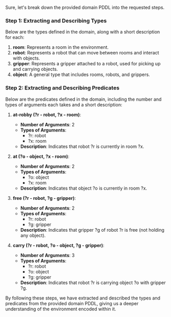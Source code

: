 Sure, let's break down the provided domain PDDL into the requested steps.

### Step 1: Extracting and Describing Types
Below are the types defined in the domain, along with a short description for each:

1. **room**: Represents a room in the environment.
2. **robot**: Represents a robot that can move between rooms and interact with objects.
3. **gripper**: Represents a gripper attached to a robot, used for picking up and carrying objects.
4. **object**: A general type that includes rooms, robots, and grippers.

### Step 2: Extracting and Describing Predicates
Below are the predicates defined in the domain, including the number and types of arguments each takes and a short description:

1. **at-robby (?r - robot, ?x - room)**:
   - **Number of Arguments**: 2
   - **Types of Arguments**: 
     - ?r: robot
     - ?x: room
   - **Description**: Indicates that robot ?r is currently in room ?x.

2. **at (?o - object, ?x - room)**:
   - **Number of Arguments**: 2
   - **Types of Arguments**: 
     - ?o: object
     - ?x: room
   - **Description**: Indicates that object ?o is currently in room ?x.

3. **free (?r - robot, ?g - gripper)**:
   - **Number of Arguments**: 2
   - **Types of Arguments**: 
     - ?r: robot
     - ?g: gripper
   - **Description**: Indicates that gripper ?g of robot ?r is free (not holding any object).

4. **carry (?r - robot, ?o - object, ?g - gripper)**:
   - **Number of Arguments**: 3
   - **Types of Arguments**: 
     - ?r: robot
     - ?o: object
     - ?g: gripper
   - **Description**: Indicates that robot ?r is carrying object ?o with gripper ?g.

By following these steps, we have extracted and described the types and predicates from the provided domain PDDL, giving us a deeper understanding of the environment encoded within it.